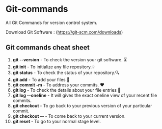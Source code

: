 # Git-commands
All Git Commands for version control system. 

Download Git Software : (https://git-scm.com/downloads)

## Git commands cheat sheet

1.  **git --version**                             - To check the version your git software. ⏳
2.  **git init**                                  - To initialize any file repository.💡
3.  **git status**                                - To check the status of your repository.🔍
4.  **git add**                                   - To add your files 📂 
5.  **git commit -m <commitaddress>**             - To address your commits. ❤
6.  **git log**                                   - To check the details about your file entries 📑
7.  **git log --oneline**                         - It will gives the exact oneline view of your recent file commits.
8.  **git checkout <file ID> <file name>**        - To go back to your previous version of your particular commit.
9.  **git checkout -- <filename>**                - To come back to your current version.
10. **git reset <file name>**                     - To go to your normal stage level.
